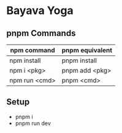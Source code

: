 # Bayava Yoga

## pnpm Commands

| npm command | pnpm equivalent |
| ----------- | ----------- |
| npm install |	pnpm install | 
| npm i \<pkg> | pnpm add \<pkg> |
| npm run \<cmd> | pnpm \<cmd> |

## Setup
- pnpm i
- pnpm run dev
